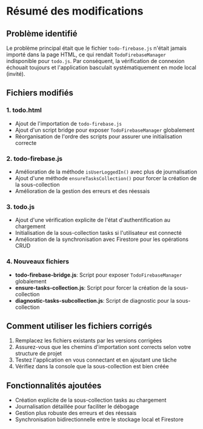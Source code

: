 # Résumé des modifications

## Problème identifié
Le problème principal était que le fichier `todo-firebase.js` n'était jamais importé dans la page HTML, ce qui rendait `TodoFirebaseManager` indisponible pour `todo.js`. Par conséquent, la vérification de connexion échouait toujours et l'application basculait systématiquement en mode local (invité).

## Fichiers modifiés

### 1. todo.html
- Ajout de l'importation de `todo-firebase.js`
- Ajout d'un script bridge pour exposer `TodoFirebaseManager` globalement
- Réorganisation de l'ordre des scripts pour assurer une initialisation correcte

### 2. todo-firebase.js
- Amélioration de la méthode `isUserLoggedIn()` avec plus de journalisation
- Ajout d'une méthode `ensureTasksCollection()` pour forcer la création de la sous-collection
- Amélioration de la gestion des erreurs et des réessais

### 3. todo.js
- Ajout d'une vérification explicite de l'état d'authentification au chargement
- Initialisation de la sous-collection tasks si l'utilisateur est connecté
- Amélioration de la synchronisation avec Firestore pour les opérations CRUD

### 4. Nouveaux fichiers
- **todo-firebase-bridge.js**: Script pour exposer `TodoFirebaseManager` globalement
- **ensure-tasks-collection.js**: Script pour forcer la création de la sous-collection
- **diagnostic-tasks-subcollection.js**: Script de diagnostic pour la sous-collection

## Comment utiliser les fichiers corrigés
1. Remplacez les fichiers existants par les versions corrigées
2. Assurez-vous que les chemins d'importation sont corrects selon votre structure de projet
3. Testez l'application en vous connectant et en ajoutant une tâche
4. Vérifiez dans la console que la sous-collection est bien créée

## Fonctionnalités ajoutées
- Création explicite de la sous-collection tasks au chargement
- Journalisation détaillée pour faciliter le débogage
- Gestion plus robuste des erreurs et des réessais
- Synchronisation bidirectionnelle entre le stockage local et Firestore
